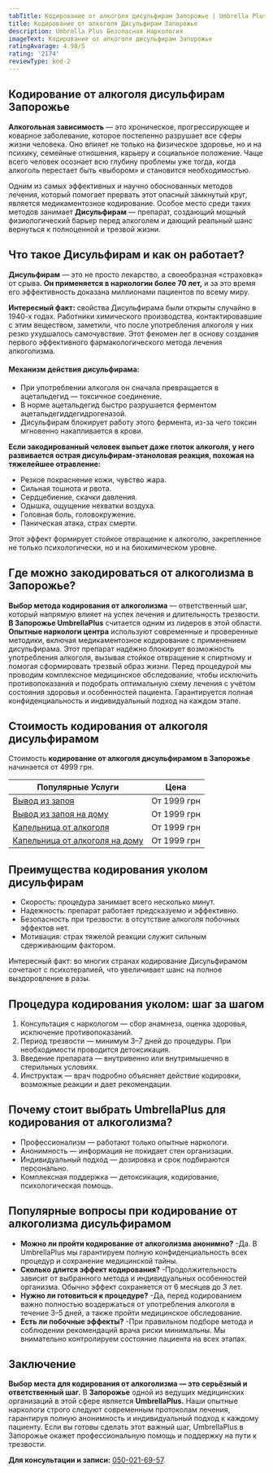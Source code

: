 ```yaml
---
tabTitle: Кодирование от алкоголя дисульфирам Запорожье | Umbrella Plus | От 4999 грн
title: Кодирование от алкоголя Дисульфирам Запорожье
description: Umbrella Plus Безопасная Наркология
imageText: Кодирование от алкоголя дисульфирам Запорожье
ratingAvarage: 4.98/5
rating: '2174'
reviewType: kod-2
---
```


## Кодирование от алкоголя дисульфирам Запорожье

**Алкогольная зависимость** — это хроническое, прогрессирующее и коварное заболевание, которое постепенно разрушает все сферы жизни человека. Оно влияет не только на физическое здоровье, но и на психику, семейные отношения, карьеру и социальное положение. Чаще всего человек осознает всю глубину проблемы уже тогда, когда алкоголь перестает быть «выбором» и становится необходимостью.

Одним из самых эффективных и научно обоснованных методов лечения, который помогает прервать этот опасный замкнутый круг, является медикаментозное кодирование. Особое место среди таких методов занимает **Дисульфирам** — препарат, создающий мощный физиологический барьер перед алкоголем и дающий реальный шанс вернуться к полноценной и трезвой жизни.

## Что такое Дисульфирам и как он работает?

**Дисульфирам** — это не просто лекарство, а своеобразная «страховка» от срыва. **Он применяется в наркологии более 70 лет,** и за это время его эффективность доказана миллионами пациентов по всему миру.

**Интересный факт:** свойства Дисульфирама были открыты случайно в 1940-х годах. Работники химического производства, контактировавшие с этим веществом, заметили, что после употребления алкоголя у них резко ухудшалось самочувствие. Этот феномен лег в основу создания первого эффективного фармакологического метода лечения алкоголизма.

#### Механизм действия дисульфирама:

* При употреблении алкоголя он сначала превращается в ацетальдегид — токсичное соединение.
* В норме ацетальдегид быстро разрушается ферментом ацетальдегиддегидрогеназой.
* Дисульфирам блокирует работу этого фермента, из-за чего токсин мгновенно накапливается в крови.

**Если закодированный человек выпьет даже глоток алкоголя, у него развивается острая дисульфирам-этаноловая реакция, похожая на тяжелейшее отравление:**

* Резкое покраснение кожи, чувство жара.
* Сильная тошнота и рвота.
* Сердцебиение, скачки давления.
* Одышка, ощущение нехватки воздуха.
* Головная боль, головокружение.
* Паническая атака, страх смерти.

Этот эффект формирует стойкое отвращение к алкоголю, закрепленное не только психологически, но и на биохимическом уровне.

## Где можно закодироваться от алкоголизма в Запорожье?

**Выбор метода кодирования от алкоголизма** — ответственный шаг, который напрямую влияет на успех лечения и длительность трезвости. **В Запорожье UmbrellaPlus** считается одним из лидеров в этой области. **Опытные наркологи центра** используют современные и проверенные методики, включая медикаментозное кодирование с применением дисульфирама. Этот препарат надёжно блокирует возможность употребления алкоголя, вызывая стойкое отвращение к спиртному и помогая сформировать трезвый образ жизни. Перед процедурой мы проводим комплексное медицинское обследование, чтобы исключить противопоказания и подобрать оптимальную схему лечения с учётом состояния здоровья и особенностей пациента. Гарантируется полная конфиденциальность и индивидуальный подход на каждом этапе.

## Стоимость кодирования от алкоголя дисульфирамом

Стоимость **кодирование от алкоголя дисульфирамом в Запорожье** начинается от 4999 грн.

| Популярные Услуги                                                                                                  | Цена        |
| ------------------------------------------------------------------------------------------------------------------ | ----------- |
| [Вывод из запоя](https://umbrella-plus.com.ua/zaporozie/vivod-iz-zapoia-zaparoje/)                                 | От 1999 грн |
| [Вывод из запоя на дому](https://umbrella-plus.com.ua/zaporozie/vivod-iz-zapoia-na-domy-zaporozhye/)               | От 1999 грн |
| [Капельница от алкоголя](https://umbrella-plus.com.ua/zaporozie/kapelnica_ot_alkogola_zaporozhye/)                 | От 1999 грн |
| [Капельница от алкоголя на дому](https://umbrella-plus.com.ua/zaporozie/kapelnica_ot_alkogola_na_domy_zaporozhye/) | От 1999 грн |

## Преимущества кодирования уколом дисульфирам

* Скорость: процедура занимает всего несколько минут.
* Надежность: препарат работает предсказуемо и эффективно.
* Безопасность при трезвости: в отсутствие алкоголя побочных эффектов нет.
* Мотивация: страх тяжелой реакции служит сильным сдерживающим фактором.

Интересный факт: во многих странах кодирование Дисульфирамом сочетают с психотерапией, что увеличивает шанс на полное выздоровление в разы.

## Процедура кодирования уколом: шаг за шагом

1. Консультация с наркологом — сбор анамнеза, оценка здоровья, исключение противопоказаний.
2. Период трезвости — минимум 3–7 дней до процедуры. При необходимости проводится детоксикация.
3. Введение препарата — внутривенно или внутримышечно в стерильных условиях.
4. Инструктаж — врач подробно объясняет действие кодировки, возможные реакции и дает рекомендации.

## Почему стоит выбрать UmbrellaPlus для кодирования от алкоголизма?

* Профессионализм — работают только опытные наркологи.
* Анонимность — информация не покидает стен организации.
* Индивидуальный подход — дозировка и срок подбираются персонально.
* Комплексная поддержка — детоксикация, кодирование, психологическая помощь.

## Популярные вопросы при кодирование от алкоголизма дисульфирамом

* **Можно ли пройти кодирование от алкоголизма анонимно?**
  -Да. В UmbrellaPlus мы гарантируем полную конфиденциальность всех процедур и сохранение медицинской тайны.
* **Сколько длится эффект кодирования?**
  -Продолжительность зависит от выбранного метода и индивидуальных особенностей организма. Обычно эффект сохраняется от 6 месяцев до 3 лет.
* **Нужно ли готовиться к процедуре?**
  -Да, перед кодированием важно полностью воздержаться от употребления алкоголя в течение 3–5 дней, а также пройти медицинское обследование.
* **Есть ли побочные эффекты?**
  -При правильном подборе метода и соблюдении рекомендаций врача риски минимальны. Мы внимательно контролируем состояние пациента на всех этапах.

## Заключение

**Выбор места для кодирования от алкоголизма — это серьёзный и ответственный шаг.**
В **Запорожье** одной из ведущих медицинских организаций в этой сфере является **UmbrellaPlus.** Наши опытные наркологи строго следуют современным протоколам лечения, гарантируя полную анонимность и индивидуальный подход к каждому пациенту. Если вы готовы сделать этот важный шаг, UmbrellaPlus в Запорожье окажет профессиональную помощь и поддержку на пути к трезвости.

**Для консультации и записи:** [050-021-69-57](tel:0500216957).
